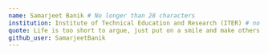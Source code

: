 ```yaml
---
name: Samarjeet Banik # No longer than 28 characters
institution: Institute of Technical Education and Research (ITER) # no longer than 58 characters
quote: Life is too short to argue, just put on a smile and make others happy. Be a people's person!  # no longer than 100 characters, avoid using quotes(") to guarantee the format remains the same.
github_user: SamarjeetBanik
---
```

